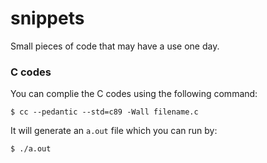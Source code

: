 # snippets
Small pieces of code that may have a use one day.



### C codes
You can complie the C codes using the following command:

`$ cc --pedantic --std=c89 -Wall filename.c`

It will generate an `a.out` file which you can run by:

`$ ./a.out`
